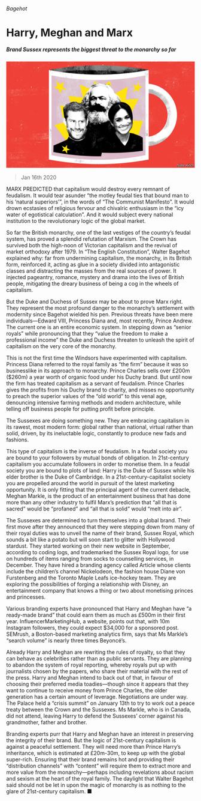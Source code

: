 ###### Bagehot

# Harry, Meghan and Marx 

##### Brand Sussex represents the biggest threat to the monarchy so far 

![image](images/20200118_BRD000.jpg) 

> Jan 16th 2020 

MARX PREDICTED that capitalism would destroy every remnant of feudalism. It would tear asunder “the motley feudal ties that bound man to his ‘natural superiors’”, in the words of “The Communist Manifesto”. It would drown ecstasies of religious fervour and chivalric enthusiasm in the “icy water of egotistical calculation”. And it would subject every national institution to the revolutionary logic of the global market.

So far the British monarchy, one of the last vestiges of the country’s feudal system, has proved a splendid refutation of Marxism. The Crown has survived both the high-noon of Victorian capitalism and the revival of market orthodoxy after 1979. In “The English Constitution”, Walter Bagehot explained why: far from undermining capitalism, the monarchy, in its British form, reinforced it, acting as glue in a society divided into antagonistic classes and distracting the masses from the real sources of power. It injected pageantry, romance, mystery and drama into the lives of British people, mitigating the dreary business of being a cog in the wheels of capitalism.


But the Duke and Duchess of Sussex may be about to prove Marx right. They represent the most profound danger to the monarchy’s settlement with modernity since Bagehot wielded his pen. Previous threats have been mere individuals—Edward VIII, Princess Diana and, most recently, Prince Andrew. The current one is an entire economic system. In stepping down as “senior royals” while pronouncing that they “value the freedom to make a professional income” the Duke and Duchess threaten to unleash the spirit of capitalism on the very core of the monarchy.

This is not the first time the Windsors have experimented with capitalism. Princess Diana referred to the royal family as “the firm” because it was so businesslike in its approach to monarchy. Prince Charles sells over £200m ($260m) a year worth of organic food under his Duchy brand. But until now the firm has treated capitalism as a servant of feudalism. Prince Charles gives the profits from his Duchy brand to charity, and misses no opportunity to preach the superior values of the “old world” to this venal age, denouncing intensive farming methods and modern architecture, while telling off business people for putting profit before principle.

The Sussexes are doing something new. They are embracing capitalism in its rawest, most modern form: global rather than national, virtual rather than solid, driven, by its ineluctable logic, constantly to produce new fads and fashions.

This type of capitalism is the inverse of feudalism. In a feudal society you are bound to your followers by mutual bonds of obligation. In 21st-century capitalism you accumulate followers in order to monetise them. In a feudal society you are bound to plots of land: Harry is the Duke of Sussex while his elder brother is the Duke of Cambridge. In a 21st-century-capitalist society you are propelled around the world in pursuit of the latest marketing opportunity. It is only fitting that the principal agent of the current debacle, Meghan Markle, is the product of an entertainment business that has done more than any other industry to fulfil Marx’s prediction that “all that is sacred” would be “profaned” and “all that is solid” would “melt into air”.

The Sussexes are determined to turn themselves into a global brand. Their first move after they announced that they were stepping down from many of their royal duties was to unveil the name of their brand, Sussex Royal, which sounds a bit like a potato but will soon start to glitter with Hollywood stardust. They started working on their new website in September, according to coding logs, and trademarked the Sussex Royal logo, for use on hundreds of items ranging from socks to counselling services, in December. They have hired a branding agency called Article whose clients include the children’s channel Nickelodeon, the fashion house Diane von Furstenberg and the Toronto Maple Leafs ice-hockey team. They are exploring the possibilities of forging a relationship with Disney, an entertainment company that knows a thing or two about monetising princes and princesses.

Various branding experts have pronounced that Harry and Meghan have “a ready-made brand” that could earn them as much as £500m in their first year. InfluencerMarketingHub, a website, points out that, with 10m Instagram followers, they could expect $34,000 for a sponsored post. SEMrush, a Boston-based marketing analytics firm, says that Ms Markle’s “search volume” is nearly three times Beyoncé’s.

Already Harry and Meghan are rewriting the rules of royalty, so that they can behave as celebrities rather than as public servants. They are planning to abandon the system of royal reporting, whereby royals put up with journalists chosen by the papers, who share their material with the rest of the press. Harry and Meghan intend to back out of that, in favour of choosing their preferred media toadies—though since it appears that they want to continue to receive money from Prince Charles, the older generation has a certain amount of leverage. Negotiations are under way. The Palace held a “crisis summit” on January 13th to try to work out a peace treaty between the Crown and the Sussexes. Ms Markle, who is in Canada, did not attend, leaving Harry to defend the Sussexes’ corner against his grandmother, father and brother.

Branding experts purr that Harry and Meghan have an interest in preserving the integrity of their brand. But the logic of 21st-century capitalism is against a peaceful settlement. They will need more than Prince Harry’s inheritance, which is estimated at £20m-30m, to keep up with the global super-rich. Ensuring that their brand remains hot and providing their “distribution channels” with “content” will require them to extract more and more value from the monarchy—perhaps including revelations about racism and sexism at the heart of the royal family. The daylight that Walter Bagehot said should not be let in upon the magic of monarchy is as nothing to the glare of 21st-century capitalism. ■

